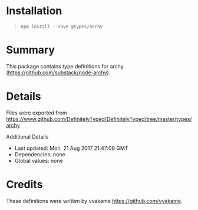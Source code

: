 # Installation
> `npm install --save @types/archy`

# Summary
This package contains type definitions for archy (https://github.com/substack/node-archy).

# Details
Files were exported from https://www.github.com/DefinitelyTyped/DefinitelyTyped/tree/master/types/archy

Additional Details
 * Last updated: Mon, 21 Aug 2017 21:47:08 GMT
 * Dependencies: none
 * Global values: none

# Credits
These definitions were written by vvakame <https://github.com/vvakame>.
